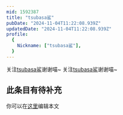 ```yaml
---
mid: 1592387
title: "tsubasa鲨"
pubDate: "2024-11-04T11:22:08.939Z"
updatedDate: "2024-11-04T11:22:08.939Z"
profile:
  {
    Nickname: ["tsubasa鲨"],
  }
---
```


关注[tsubasa鲨](https://space.bilibili.com/1592387)谢谢喵~ 关注[tsubasa鲨](https://space.bilibili.com/1592387)谢谢喵~

## 此条目有待补充
你可以在[这里](https://github.com/Yuhanawa/VTuber.ICU-Content/edit/master/v/tsubasa鲨/index.md)编辑本文
